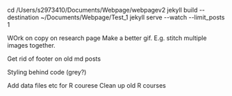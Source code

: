 cd /Users/s2973410/Documents/Webpage/webpagev2
jekyll build --destination ~/Documents/Webpage/Test_1
jekyll serve --watch --limit_posts 1


WOrk on copy on research page
Make a better gif. E.g. stitch multiple images together.

Get rid of footer on old md posts

Styling behind code (grey?)

Add data files etc for R courese
Clean up old R courses

